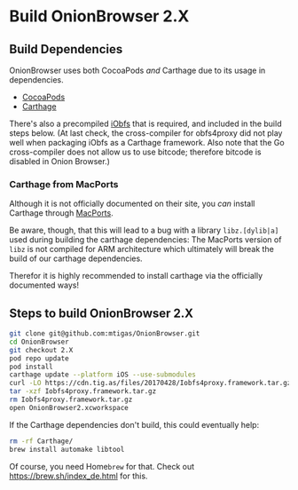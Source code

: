 # Build OnionBrowser 2.X
## Build Dependencies
OnionBrowser uses both CocoaPods *and* Carthage due to its usage in dependencies.

- [CocoaPods](https://cocoapods.org/)
- [Carthage](https://github.com/Carthage/Carthage)

There's also a precompiled [iObfs](https://github.com/mtigas/iObfs) that is required, and included in the build steps below. (At last check, the cross-compiler for obfs4proxy did not play well when packaging iObfs as a Carthage framework. Also note that the Go cross-compiler does not allow us to use bitcode; therefore bitcode is disabled in Onion Browser.)

### Carthage from MacPorts 
Although it is not officially documented on their site, you *can* install Carthage through [MacPorts](https://www.macports.org/).

Be aware, though, that this will lead to a bug with a library `libz.[dylib|a]` used during building the carthage dependencies: The MacPorts version of `libz` is not compiled for ARM architecture which ultimately will break the build of our carthage dependencies.

Therefor it is highly recommended to install carthage via the officially documented ways!

## Steps to build OnionBrowser 2.X
```bash
git clone git@github.com:mtigas/OnionBrowser.git
cd OnionBrowser
git checkout 2.X
pod repo update
pod install
carthage update --platform iOS --use-submodules
curl -LO https://cdn.tig.as/files/20170428/Iobfs4proxy.framework.tar.gz
tar -xzf Iobfs4proxy.framework.tar.gz
rm Iobfs4proxy.framework.tar.gz
open OnionBrowser2.xcworkspace
```

If the Carthage dependencies don't build, this could eventually help:

```bash
rm -rf Carthage/
brew install automake libtool
```

Of course, you need Home`brew` for that. Check out https://brew.sh/index_de.html for this.
